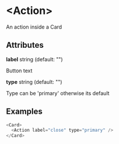# &lt;Action&gt;

An action inside a Card

## Attributes

**label** string \(default: ""\)

Button text

**type** string \(default: ""\)

Type can be 'primary' otherwise its default

## Examples

```js
<Card>
  <Action label="close" type="primary" />
</Card>
```
